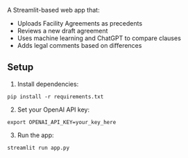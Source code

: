 

A Streamlit-based web app that:
- Uploads Facility Agreements as precedents
- Reviews a new draft agreement
- Uses machine learning and ChatGPT to compare clauses
- Adds legal comments based on differences

## Setup

1. Install dependencies:

```
pip install -r requirements.txt
```

2. Set your OpenAI API key:

```
export OPENAI_API_KEY=your_key_here
```

3. Run the app:

```
streamlit run app.py
```
